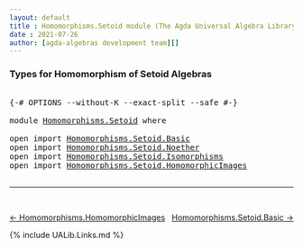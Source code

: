 ```yaml
---
layout: default
title : Homomorphisms.Setoid module (The Agda Universal Algebra Library)
date : 2021-07-26
author: [agda-algebras development team][]
---
```


### <a id="types-for-homomorphism-of-setoid-algebras">Types for Homomorphism of Setoid Algebras</a>


<pre class="Agda">

<a id="276" class="Symbol">{-#</a> <a id="280" class="Keyword">OPTIONS</a> <a id="288" class="Pragma">--without-K</a> <a id="300" class="Pragma">--exact-split</a> <a id="314" class="Pragma">--safe</a> <a id="321" class="Symbol">#-}</a>

<a id="326" class="Keyword">module</a> <a id="333" href="Homomorphisms.Setoid.html" class="Module">Homomorphisms.Setoid</a> <a id="354" class="Keyword">where</a>

<a id="361" class="Keyword">open</a> <a id="366" class="Keyword">import</a> <a id="373" href="Homomorphisms.Setoid.Basic.html" class="Module">Homomorphisms.Setoid.Basic</a>
<a id="400" class="Keyword">open</a> <a id="405" class="Keyword">import</a> <a id="412" href="Homomorphisms.Setoid.Noether.html" class="Module">Homomorphisms.Setoid.Noether</a>
<a id="441" class="Keyword">open</a> <a id="446" class="Keyword">import</a> <a id="453" href="Homomorphisms.Setoid.Isomorphisms.html" class="Module">Homomorphisms.Setoid.Isomorphisms</a>
<a id="487" class="Keyword">open</a> <a id="492" class="Keyword">import</a> <a id="499" href="Homomorphisms.Setoid.HomomorphicImages.html" class="Module">Homomorphisms.Setoid.HomomorphicImages</a>

</pre>


--------------------------------

<br>

[← Homomorphisms.HomomorphicImages](Homomorphisms.HomomorphicImages.html)
<span style="float:right;">[Homomorphisms.Setoid.Basic →](Homomorphisms.Setoid.Basic.html)</span>

{% include UALib.Links.md %}

[agda-algebras development team]: https://github.com/ualib/agda-algebras#the-agda-algebras-development-team








